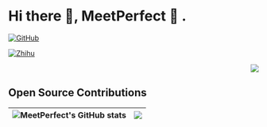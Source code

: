 # Hi there 👋, **MeetPerfect 👻 .**

[![GitHub](https://img.shields.io/badge/dynamic/json?url=https%3A%2F%2Fapi.swo.moe%2Fstats%2Fgithub%2FMeetPerfect&query=count&color=181717&label=GitHub&labelColor=8e7ff3&logo=github&suffix=+follows&cacheSeconds=3600)](https://github.com/MeetPerfect)

[![Zhihu](https://img.shields.io/badge/dynamic/json?label=%E7%9F%A5%E4%B9%8E%E5%85%B3%E6%B3%A8&labelColor=0084ff&color=282c34&query=%24.data.totalSubs&url=https%3A%2F%2Fapi.spencerwoo.com%2Fsubstats%2F%3Fsource%3Dzhihu%26queryKey%3Dmeng-sheng-56-1&longCache=true)](https://www.zhihu.com/people/meng-sheng-56-1)





<div align="right"> <img src="https://stats.justsong.cn/api/csdn/?id=weixin_49326024&theme=radical#&lang=zh-CN"> 
</div>



## Open Source Contributions



| ![MeetPerfect's GitHub stats](https://github-readme-stats.vercel.app/api?username=MeetPerfect&show_icons=true&theme=tokyonight) | <img align="center" src="https://github-readme-stats.vercel.app/api/top-langs/?username=MeetPerfect&layout=compact&title_color=359697&icon_color=359697&hide_border=true&theme=transparent&langs_count=8" /> |
| ------------------------------------------------------------ | ------------------------------------------------------------ |


